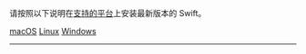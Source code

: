 请按照以下说明在[支持的平台](/platform-support)上安装最新版本的 Swift。

<div class="interactive-tabs os">
  <div class="tabs">
    <a href="/install/macos" aria-pressed="{{ include.macos }}">macOS</a>
    <a href="/install/linux#platforms" aria-pressed="{{ include.linux }}">Linux</a>
    <a href="/install/windows" aria-pressed="{{ include.windows }}">Windows</a>
  </div>
</div>
<hr>
